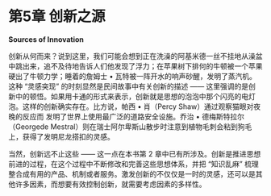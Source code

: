 # 第5章 创新之源

**Sources of Innovation**&#x20;



&#x20;       创新从何而来？说到这里，我们可能会想到正在洗澡的阿基米德一丝不挂地从澡盆中跳出来，追不及待地告诉人们他发现了浮力；在苹果树下排何的牛顿被一个苹果 硬出了牛顿力学；睡着的詹姆士 • 瓦特被一阵开水的响声砂醒，发明了蒸汽机。这种 “灵感突现” 的时刻显然是民间故事中有关创新的描述 —— 这里强调的是创新中的顿悟。如果用卡通的形式来表示，创新就是思想的泡泡中那个闪亮的电灯泡。这样的创新确实存在。比方说，帕西 • 肖（Percy Shaw）通过观察猫眼对夜晚的反应而 发明了世界上使用最广泛的道路安全设施。乔治 • 德梅斯特拉尔（Georgede Mestral）则在瑞士阿尔卑斯山散步时注意到植物毛刺会粘到狗毛上，获得了发明尼龙搭扣的灵感。&#x20;

&#x20;       当然，创新远不止这些 —— 这一点在本书第 2 章中已有所涉及。创新是推进思想前进的过程，在这个过程中不断修改和完善这些思想体系，并把 “知识乱麻” 梳理整合成有用的产品、机制或者服务。激发创新的不仅仅是一时的灵感，还可以是其他许多因素，而想要有效控制创新，就需要考虑因素的多样性。
